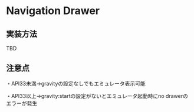 # Navigation Drawer

## 実装方法

TBD

## 注意点

・API33未満→gravityの設定なしでもエミュレータ表示可能

・API33以上→gravity:startの設定がないとエミュレータ起動時にno drawerのエラーが発生
